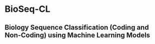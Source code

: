 # BioSeq-CL
Biology Sequence Classification (Coding and Non-Coding) using Machine Learning Models
-------------------------------------------------------------------------------------
